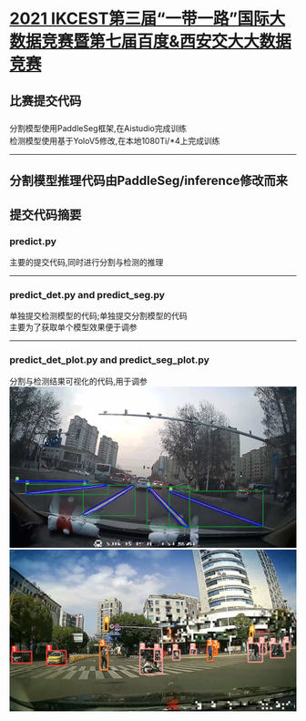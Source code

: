 <!--
 * @Descripttion: your project
 * @version: 1.0
 * @Author: SongJ
 * @Date: 2021-09-01 09:22:38
 * @LastEditors: SongJ
 * @LastEditTime: 2021-09-01 09:56:37
-->
# [2021 IKCEST第三届“一带一路”国际大数据竞赛暨第七届百度&西安交大大数据竞赛](https://aistudio.baidu.com/aistudio/competition/detail/91)

## 比赛提交代码  
<font color=gray size=5></font>
分割模型使用PaddleSeg框架,在Aistudio完成训练  
检测模型使用基于YoloV5修改,在本地1080Ti/*4上完成训练  

---
分割模型推理代码由PaddleSeg/inference修改而来  
---
## 提交代码摘要  
### predict.py  

主要的提交代码,同时进行分割与检测的推理  

---
### predict_det.py and predict_seg.py  

单独提交检测模型的代码;单独提交分割模型的代码  
主要为了获取单个模型效果便于调参  

---
### predict_det_plot.py and predict_seg_plot.py  

分割与检测结果可视化的代码,用于调参
![image](https://github.com/SongJgit/2021-IKCEST/blob/main/results/00032.jpg)
![image2](https://github.com/SongJgit/2021-IKCEST/blob/main/results/08027.jpg)
